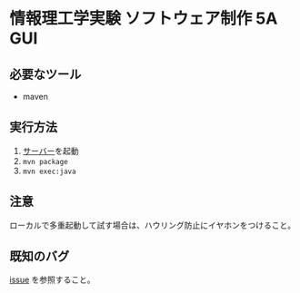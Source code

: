 # 情報理工学実験 ソフトウェア制作 5A GUI

## 必要なツール

* maven

## 実行方法

1. [サーバー](https://github.com/kobayashiharuto/expt-software-server)を起動
1. `mvn package`
1. `mvn exec:java`

## 注意

ローカルで多重起動して試す場合は、ハウリング防止にイヤホンをつけること。

## 既知のバグ

[issue](https://github.com/kobayashiharuto/expt-software-GUI/issues) を参照すること。
